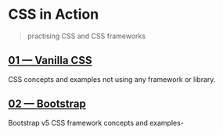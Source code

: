 # CSS in Action
> practising CSS and CSS frameworks

## [01 &mdash; Vanilla CSS](01-vanilla-css)
CSS concepts and examples not using any framework or library.

## [02 &mdash; Bootstrap](02-bootstrap-css)
Bootstrap v5 CSS framework concepts and examples-

